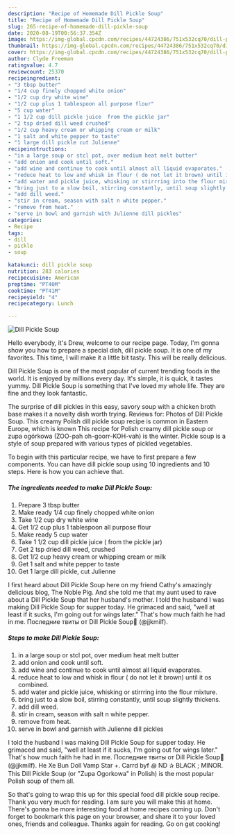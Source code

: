 ```yaml
---
description: "Recipe of Homemade Dill Pickle Soup"
title: "Recipe of Homemade Dill Pickle Soup"
slug: 265-recipe-of-homemade-dill-pickle-soup
date: 2020-08-19T00:56:37.354Z
image: https://img-global.cpcdn.com/recipes/44724386/751x532cq70/dill-pickle-soup-recipe-main-photo.jpg
thumbnail: https://img-global.cpcdn.com/recipes/44724386/751x532cq70/dill-pickle-soup-recipe-main-photo.jpg
cover: https://img-global.cpcdn.com/recipes/44724386/751x532cq70/dill-pickle-soup-recipe-main-photo.jpg
author: Clyde Freeman
ratingvalue: 4.7
reviewcount: 25370
recipeingredient:
- "3 tbsp butter"
- "1/4 cup finely chopped white onion"
- "1/2 cup dry white wine"
- "1/2 cup plus 1 tablespoon all purpose flour"
- "5 cup water"
- "1 1/2 cup dill pickle juice  from the pickle jar"
- "2 tsp dried dill weed crushed"
- "1/2 cup heavy cream or whipping cream or milk"
- "1 salt and white pepper to taste"
- "1 large dill pickle cut Julienne"
recipeinstructions:
- "in a large soup or stcl pot, over medium heat melt butter"
- "add onion and cook until soft."
- "add wine and continue to cook until almost all liquid evaporates."
- "reduce heat to low and whisk in flour ( do not let it brown) until it os combined."
- "add water and pickle juice, whisking or stirrring into the flour mixture."
- "bring just to a slow boil, stirring constantly, until soup slightly thickens."
- "add dill weed."
- "stir in cream, season with salt n white pepper."
- "remove from heat."
- "serve in bowl and garnish with Julienne dill pickles"
categories:
- Recipe
tags:
- dill
- pickle
- soup

katakunci: dill pickle soup 
nutrition: 283 calories
recipecuisine: American
preptime: "PT40M"
cooktime: "PT41M"
recipeyield: "4"
recipecategory: Lunch

---
```



![Dill Pickle Soup](https://img-global.cpcdn.com/recipes/44724386/751x532cq70/dill-pickle-soup-recipe-main-photo.jpg)

Hello everybody, it's Drew, welcome to our recipe page. Today, I'm gonna show you how to prepare a special dish, dill pickle soup. It is one of my favorites. This time, I will make it a little bit tasty. This will be really delicious.

Dill Pickle Soup is one of the most popular of current trending foods in the world. It is enjoyed by millions every day. It's simple, it is quick, it tastes yummy. Dill Pickle Soup is something that I've loved my whole life. They are fine and they look fantastic.

The surprise of dill pickles in this easy, savory soup with a chicken broth base makes it a novelty dish worth trying. Reviews for: Photos of Dill Pickle Soup. This creamy Polish dill pickle soup recipe is common in Eastern Europe, which is known This recipe for Polish creamy dill pickle soup or zupa ogórkowa (ZOO-pah oh-goorr-KOH-vah) is the winter. Pickle soup is a style of soup prepared with various types of pickled vegetables.


To begin with this particular recipe, we have to first prepare a few components. You can have dill pickle soup using 10 ingredients and 10 steps. Here is how you can achieve that.

<!--inarticleads1-->

##### The ingredients needed to make Dill Pickle Soup:

1. Prepare 3 tbsp butter
1. Make ready 1/4 cup finely chopped white onion
1. Take 1/2 cup dry white wine
1. Get 1/2 cup plus 1 tablespoon all purpose flour
1. Make ready 5 cup water
1. Take 1 1/2 cup dill pickle juice ( from the pickle jar)
1. Get 2 tsp dried dill weed, crushed
1. Get 1/2 cup heavy cream or whipping cream or milk
1. Get 1 salt and white pepper to taste
1. Get 1 large dill pickle, cut Julienne


I first heard about Dill Pickle Soup here on my friend Cathy&#39;s amazingly delicious blog, The Noble Pig. And she told me that my aunt used to rave about a Dill Pickle Soup that her husband&#39;s mother. I told the husband I was making Dill Pickle Soup for supper today. He grimaced and said, &#34;well at least if it sucks, I&#39;m going out for wings later.&#34; That&#39;s how much faith he had in me. Последние твиты от Dill Pickle Soup🥒 (@jjkmilf). 

<!--inarticleads2-->

##### Steps to make Dill Pickle Soup:

1. in a large soup or stcl pot, over medium heat melt butter
1. add onion and cook until soft.
1. add wine and continue to cook until almost all liquid evaporates.
1. reduce heat to low and whisk in flour ( do not let it brown) until it os combined.
1. add water and pickle juice, whisking or stirrring into the flour mixture.
1. bring just to a slow boil, stirring constantly, until soup slightly thickens.
1. add dill weed.
1. stir in cream, season with salt n white pepper.
1. remove from heat.
1. serve in bowl and garnish with Julienne dill pickles


I told the husband I was making Dill Pickle Soup for supper today. He grimaced and said, &#34;well at least if it sucks, I&#39;m going out for wings later.&#34; That&#39;s how much faith he had in me. Последние твиты от Dill Pickle Soup🥒 (@jjkmilf). He Xe Bun Doll Vamp Star +. Carrd byf ꩜ ND ✰ BLACK ; MINOR. This Dill Pickle Soup (or &#34;Zupa Ogorkowa&#34; in Polish) is the most popular Polish soup of them all. 

So that's going to wrap this up for this special food dill pickle soup recipe. Thank you very much for reading. I am sure you will make this at home. There's gonna be more interesting food at home recipes coming up. Don't forget to bookmark this page on your browser, and share it to your loved ones, friends and colleague. Thanks again for reading. Go on get cooking!
